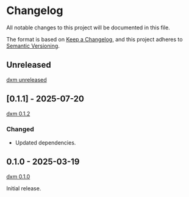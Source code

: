 # Changelog

All notable changes to this project will be documented in this file.

The format is based on [Keep a Changelog](https://keepachangelog.com/en/1.1.0/),
and this project adheres to [Semantic Versioning](https://semver.org/spec/v2.0.0.html).

## Unreleased

[dxm unreleased]

## [0.1.1] - 2025-07-20

[dxm 0.1.2]

### Changed

- Updated dependencies.

## 0.1.0 - 2025-03-19

[dxm 0.1.0]

Initial release.

[dxm unreleased]: https://github.com/D4isDAVID/dxm/commits/main/crates/dxm-artifacts
[dxm 0.1.2]: https://github.com/D4isDAVID/dxm/commits/v0.1.2/crates/dxm-artifacts
[dxm 0.1.0]: https://github.com/D4isDAVID/dxm/commits/v0.1.0/crates/dxm-artifacts
